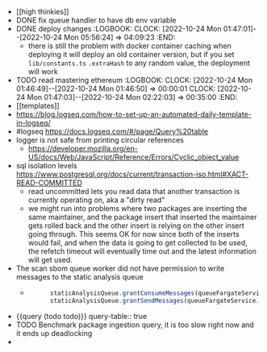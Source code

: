 - [[high thinkies]]
- DONE fix queue handler to have db env variable
- DONE deploy changes
  :LOGBOOK:
  CLOCK: [2022-10-24 Mon 01:47:01]--[2022-10-24 Mon 05:56:24] =>  04:09:23
  :END:
	- there is still the problem with docker container caching when deploying it will deploy an old container version, but if you set `lib/constants.ts` `.extraHash` to any random value, the deployment will work
- TODO read mastering ethereum
  :LOGBOOK:
  CLOCK: [2022-10-24 Mon 01:46:49]--[2022-10-24 Mon 01:46:50] =>  00:00:01
  CLOCK: [2022-10-24 Mon 01:47:03]--[2022-10-24 Mon 02:22:03] =>  00:35:00
  :END:
- [[templates]]
- https://blog.logseq.com/how-to-set-up-an-automated-daily-template-in-logseq/
- #logseq https://docs.logseq.com/#/page/Query%20table
- logger is not safe from printing circular references
	- https://developer.mozilla.org/en-US/docs/Web/JavaScript/Reference/Errors/Cyclic_object_value
- sql isolation levels https://www.postgresql.org/docs/current/transaction-iso.html#XACT-READ-COMMITTED
	- read uncommitted lets you read data that another transaction is currently operating on, aka a "dirty read"
	- we might run into problems where two packages are inserting the same maintainer, and the package insert that inserted the maintainer gets rolled back and the other insert is relying on the other insert going through. This seems OK for now since both of the inserts would fail, and when the data is going to get collected to be used, the refetch timeout will eventually time out and the latest information will get used.
- The scan sbom queue worker did not have permission to write messages to the static analysis queue
	- ```js
	        staticAnalysisQueue.grantConsumeMessages(queueFargateService.taskDefinition.taskRole);
	        staticAnalysisQueue.grantSendMessages(queueFargateService.taskDefinition.taskRole);
	  ```
- {{query (todo todo)}}
  query-table:: true
- TODO Benchmark package ingestion query, it is too slow right now and it ends up deadlocking
-
